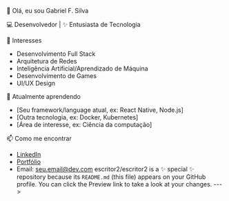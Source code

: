 👋 Olá, eu sou Gabriel F. Silva 

💻 Desenvolvedor | ✨ Entusiasta de Tecnologia

👀 Interesses
- Desenvolvimento Full Stack
- Arquitetura de Redes
- Inteligência Artificial/Aprendizado de Máquina
- Desenvolvimento de Games
- UI/UX Design

🌱 Atualmente aprendendo
- [Seu framework/language atual, ex: React Native, Node.js]
- [Outra tecnologia, ex: Docker, Kubernetes]
- [Área de interesse, ex: Ciência da computação]

📫 Como me encontrar
- [LinkedIn]((https://www.linkedin.com/in/gabriel-ferreira-2b7ab5250/))
- [Portfólio](https://seuportfolio.com)
- Email: seu.email@dev.com
escritor2/escritor2 is a ✨ special ✨ repository because its `README.md` (this file) appears on your GitHub profile.
You can click the Preview link to take a look at your changes.
--->
